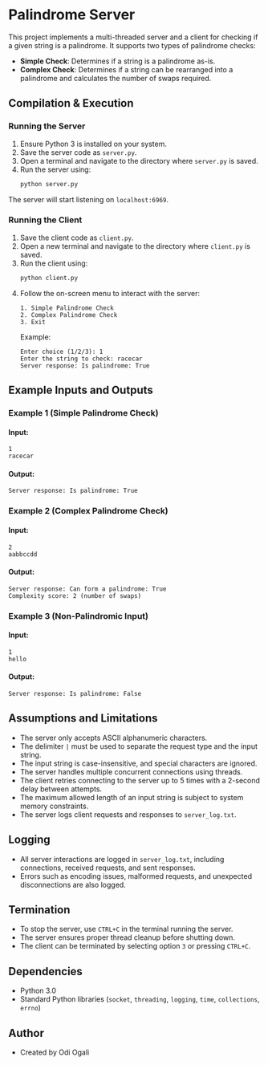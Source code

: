 # Palindrome Server

This project implements a multi-threaded server and a client for checking if a given string is a palindrome. It supports two types of palindrome checks: 
- **Simple Check**: Determines if a string is a palindrome as-is.
- **Complex Check**: Determines if a string can be rearranged into a palindrome and calculates the number of swaps required.

## Compilation & Execution

### Running the Server

1. Ensure Python 3 is installed on your system.
2. Save the server code as `server.py`.
3. Open a terminal and navigate to the directory where `server.py` is saved.
4. Run the server using:
   ```bash
   python server.py
   ```

The server will start listening on `localhost:6969`.

### Running the Client

1. Save the client code as `client.py`.
2. Open a new terminal and navigate to the directory where `client.py` is saved.
3. Run the client using:
   ```bash
   python client.py
   ```
4. Follow the on-screen menu to interact with the server:
   ```
   1. Simple Palindrome Check
   2. Complex Palindrome Check
   3. Exit
   ```
   Example:
   ```
   Enter choice (1/2/3): 1
   Enter the string to check: racecar
   Server response: Is palindrome: True
   ```

## Example Inputs and Outputs

### Example 1 (Simple Palindrome Check)
#### Input:
```
1
racecar
```
#### Output:
```
Server response: Is palindrome: True
```

### Example 2 (Complex Palindrome Check)
#### Input:
```
2
aabbccdd
```
#### Output:
```
Server response: Can form a palindrome: True
Complexity score: 2 (number of swaps)
```

### Example 3 (Non-Palindromic Input)
#### Input:
```
1
hello
```
#### Output:
```
Server response: Is palindrome: False
```

## Assumptions and Limitations

- The server only accepts ASCII alphanumeric characters.
- The delimiter `|` must be used to separate the request type and the input string.
- The input string is case-insensitive, and special characters are ignored.
- The server handles multiple concurrent connections using threads.
- The client retries connecting to the server up to 5 times with a 2-second delay between attempts.
- The maximum allowed length of an input string is subject to system memory constraints.
- The server logs client requests and responses to `server_log.txt`.

## Logging

- All server interactions are logged in `server_log.txt`, including connections, received requests, and sent responses.
- Errors such as encoding issues, malformed requests, and unexpected disconnections are also logged.

## Termination

- To stop the server, use `CTRL+C` in the terminal running the server.
- The server ensures proper thread cleanup before shutting down.
- The client can be terminated by selecting option `3` or pressing `CTRL+C`.

## Dependencies

- Python 3.0
- Standard Python libraries (`socket`, `threading`, `logging`, `time`, `collections`, `errno`)

## Author

- Created by Odi Ogali

